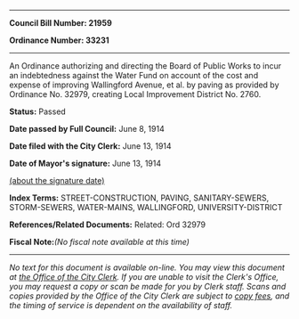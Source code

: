 

********

**Council Bill Number: 21959**
   
**Ordinance Number: 33231**
********

 An Ordinance authorizing and directing the Board of Public Works to incur an indebtedness against the Water Fund on account of the cost and expense of improving Wallingford Avenue, et al. by paving as provided by Ordinance No. 32979, creating Local Improvement District No. 2760.

**Status:** Passed
   
**Date passed by Full Council:** June 8, 1914
   
**Date filed with the City Clerk:** June 13, 1914
   
**Date of Mayor's signature:** June 13, 1914
   
[(about the signature date)](/~public/approvaldate.htm)
   
   
   
   
**Index Terms:** STREET-CONSTRUCTION, PAVING, SANITARY-SEWERS, STORM-SEWERS, WATER-MAINS, WALLINGFORD, UNIVERSITY-DISTRICT

**References/Related Documents:** Related: Ord 32979

**Fiscal Note:**_(No fiscal note available at this time)_
********

_No text for this document is available on-line. You may view this document at [the Office of the City Clerk](http://www.seattle.gov/leg/clerk/contactUs.htm). If you are unable to visit the Clerk's Office, you may request a copy or scan be made for you by Clerk staff. Scans and copies provided by the Office of the City Clerk are subject to [copy fees](http://clerk.seattle.gov/~public/clerkfees.htm), and the timing of service is dependent on the availability of staff._


